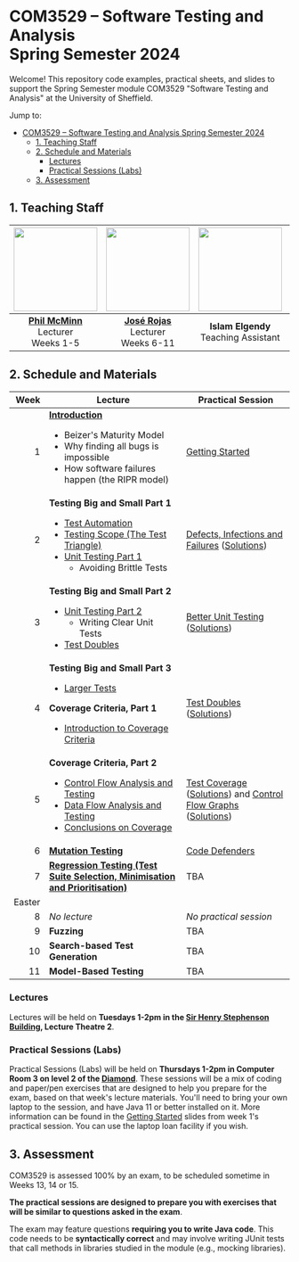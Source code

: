 # COM3529 – Software Testing and Analysis <br /> Spring Semester 2024

Welcome! This repository code examples, practical sheets, and slides to support the Spring Semester module COM3529 "Software Testing and Analysis" at the University of Sheffield.

Jump to:
- [COM3529 – Software Testing and Analysis  Spring Semester 2024](#com3529-software-testing-and-analysis--spring-semester-2024)
  - [1. Teaching Staff](#1-teaching-staff)
  - [2. Schedule and Materials](#2-schedule-and-materials)
    - [Lectures](#lectures)
    - [Practical Sessions (Labs)](#practical-sessions-labs)
  - [3. Assessment](#3-assessment)

## 1. Teaching Staff

  |<img src="misc/images/phil.jpg" width="150"/> | <img src="misc/images/jose.jpg" width="150"/> | <img src="misc/images/islam.jpg" width="150"/> | <img src="misc/images/megan.jpg" width="150"/> | <img src="misc/images/rui.jpg" width="150"/> |
  |:-:|:-:|:-:|:-:|:-:|
  | **[Phil McMinn](https://mcminn.info)** <br /> Lecturer <br /> Weeks 1-5 | **[José Rojas](https://jmrojas.github.io)** <br /> Lecturer <br /> Weeks 6-11 | **Islam Elgendy** <br /> Teaching Assistant | **Megan Maton** <br /> Demonstrator | **Ruizhen (Rui) Gu** <br /> Demonstrator|

## 2. Schedule and Materials

| Week | Lecture | Practical Session |
|-:|-|-|
|1 | **[Introduction](week1/1-introduction.pdf)**<ul><li>Beizer's Maturity Model</li><li>Why finding all bugs is impossible</li><li>How software failures happen (the RIPR model)</li></ul>| [Getting Started](week1/practical-session-background-information.pdf) |
|2 | **Testing Big and Small Part 1**<ul><li>[Test Automation](week2/2-test-automation.pdf)</li><li>[Testing Scope (The Test Triangle)](week2/3-test-scope.pdf)</li><li>[Unit Testing Part 1](week2/4-1-unit-testing-part-1.pdf)<ul><li>Avoiding Brittle Tests</li></ul></li></ul> | [Defects, Infections and Failures](week2/practical.md) ([Solutions](week2/practical-solutions.md)) | 
|3 | **Testing Big and Small Part 2**<ul><li>[Unit Testing Part 2](week3/4-2-unit-testing-part-2.pdf)<ul><li>Writing Clear Unit Tests</li></ul><li>[Test Doubles](week3/5-test-doubles.pdf)</li></ul> | [Better Unit Testing](week3/practical.md) ([Solutions](week3/practical-solutions.md)) | 
|4 | **Testing Big and Small Part 3**<ul><li>[Larger Tests](week4/6-larger-tests.pdf)</li></ul>**Coverage Criteria, Part 1**<ul><li>[Introduction to Coverage Criteria](week4/7-coverage-criteria.pdf)</li></ul> | [Test Doubles](week4/practical.md) ([Solutions](week4/practical-solutions.md)) |
|5 | **Coverage Criteria, Part 2**<ul><li>[Control Flow Analysis and Testing](week5/8-control-flow-analysis-and-testing.pdf)</li><li>[Data Flow Analysis and Testing](week5/9-data-flow-analysis-and-testing.pdf)</li><li>[Conclusions on Coverage](week5/10-coverage-criteria-conclusions.pdf)</li></ul> | [Test Coverage](week5/coverage.md) ([Solutions](week5/coverage-solutions.md)) and [Control Flow Graphs](week5/cfgs.md) ([Solutions](week5/cfgs-solutions.md)) |
|6 | **[Mutation Testing](week6/w6-mutation.pdf)** | [Code Defenders](week6/CodeDefenders.pdf) |
|7 | **[Regression Testing (Test Suite Selection, Minimisation and Prioritisation)](week7/w7-regression.pdf)** | TBA |
|Easter| | |
|8 | *No lecture* | *No practical session* |
|9 | **Fuzzing** | TBA |
|10| **Search-based Test Generation** | TBA |
|11| **Model-Based Testing** | TBA |

### Lectures

Lectures will be held on **Tuesdays 1-2pm in the [Sir Henry Stephenson Building](https://www.sheffield.ac.uk/acse/department/facilities/sir-henry-stephenson-building), Lecture Theatre 2**. 

### Practical Sessions (Labs)

Practical Sessions (Labs) will be held on **Thursdays 1-2pm in Computer Room 3 on level 2 of the [Diamond](https://www.sheffield.ac.uk/engineering/diamond-engineering/floor-plans)**. These sessions will be a mix of coding and paper/pen exercises that are designed to help you prepare for the exam, based on that week's lecture materials. You'll need to bring your own laptop to the session, and have Java 11 or better installed on it. More information can be found in the [Getting Started](week1/practical-session-background-information.pdf) slides from week 1's practical session. You can use the laptop loan facility if you wish.


## 3. Assessment

COM3529 is assessed 100% by an exam, to be scheduled sometime in Weeks 13, 14 or 15.

**The practical sessions are designed to prepare you with exercises that will be similar to questions asked in the exam**. 

The exam may feature questions **requiring you to write Java code**. This code
needs to be **syntactically correct** and may involve writing JUnit tests that
call methods in libraries studied in the module (e.g., mocking libraries).

